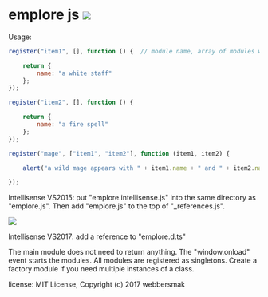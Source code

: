 # emplore js ![](http://summonstrike.com/images/15.png "")

Usage:

```javascript
register("item1", [], function () {  // module name, array of modules we need, the module itself

    return {
        name: "a white staff"
    };
});

register("item2", [], function () {

    return {
        name: "a fire spell"
    };
});

register("mage", ["item1", "item2"], function (item1, item2) {

    alert("a wild mage appears with " + item1.name + " and " + item2.name);

});
```

Intellisense VS2015: put "emplore.intellisense.js" into the same directory as "emplore.js". Then add "emplore.js" to the top of "_references.js".

![](https://i.imgur.com/T8iB8fA.png "")

Intellisense VS2017: add a reference to "emplore.d.ts"

The main module does not need to return anything. The "window.onload" event starts the modules.
All modules are registered as singletons. Create a factory module if you need multiple instances of a class.

license: MIT License, Copyright (c) 2017 webbersmak
